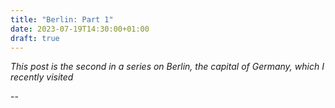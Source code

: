 ```yaml
---
title: "Berlin: Part 1"
date: 2023-07-19T14:30:00+01:00
draft: true
---
```


*This post is the second in a series on Berlin, the capital of Germany, which I recently visited*

--